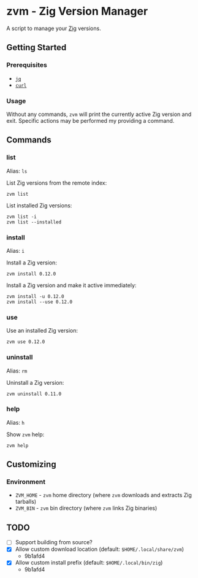# zvm - Zig Version Manager

A script to manage your [Zig](https://Ziglang.org) versions.

## Getting Started

### Prerequisites

- [`jq`](https://jqlang.github.io/jq/)
- [`curl`](https://curl.se/download.html)

### Usage

Without any commands, `zvm` will print the currently active Zig version and
exit. Specific actions may be performed my providing a command.

## Commands

### list

Alias: `ls`

List Zig versions from the remote index:
```shell
zvm list
```

List installed Zig versions:
```shell
zvm list -i
zvm list --installed
```

### install

Alias: `i`

Install a Zig version:
```shell
zvm install 0.12.0
```

Install a Zig version and make it active immediately:
```shell
zvm install -u 0.12.0
zvm install --use 0.12.0
```

### use

Use an installed Zig version:
```shell
zvm use 0.12.0
```

### uninstall

Alias: `rm`

Uninstall a Zig version:
```shell
zvm uninstall 0.11.0
```

### help

Alias: `h`

Show `zvm` help:
```shell
zvm help
```

## Customizing

### Environment

- `ZVM_HOME` - `zvm` home directory (where `zvm` downloads and extracts Zig tarballs)
- `ZVM_BIN` - `zvm` bin directory (where `zvm` links Zig binaries)

## TODO

- [ ] Support building from source?
- [x] Allow custom download location (default: `$HOME/.local/share/zvm`)
    - 9b1afd4
- [x] Allow custom install prefix (default: `$HOME/.local/bin/zig`)
    - 9b1afd4
